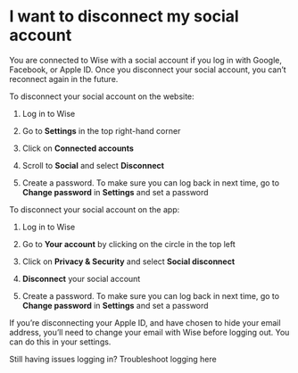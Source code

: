 # I want to disconnect my social account

You are connected to Wise with a social account if you log in with Google, Facebook, or Apple ID. Once you disconnect your social account, you can’t reconnect again in the future. 

To disconnect your social account on the website:

  1. Log in to Wise

  2. Go to **Settings** in the top right-hand corner

  3. Click on **Connected accounts**

  4. Scroll to **Social** and select **Disconnect**

  5. Create a password. To make sure you can log back in next time, go to **Change password** in **Settings** and set a password




To disconnect your social account on the app:

  1. Log in to Wise

  2. Go to **Your account** by clicking on the circle in the top left

  3. Click on **Privacy & Security** and select **Social disconnect**

  4.  **Disconnect** your social account

  5. Create a password. To make sure you can log back in next time, go to **Change password** in **Settings** and set a password




If you’re disconnecting your Apple ID, and have chosen to hide your email address, you’ll need to change your email with Wise before logging out. You can do this in your settings.

Still having issues logging in? Troubleshoot logging here